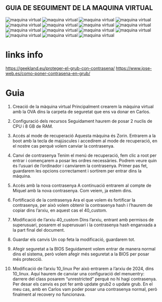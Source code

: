 ## GUIA DE SEGUIMENT DE LA MAQUINA VIRTUAL
![maquina virtual](img/primeracap.png.png)
![maquina virtual](img/segonacap.png)
![maquina virtual](img/terceracap.png)
![maquina virtual](img/cuartacap.png)
![maquina virtual](img/cinccap.png)
![maquina virtual](img/siscap.png)
![maquina virtual](img/capnou.png)
![maquina virtual](img/capdeu.png)
![maquina virtual](img/caponce.png)
![maquina virtual](img/capdotze.png)
![maquina virtual](img/captrece.png)
![maquina virtual](img/cap45.png)
![maquina virtual](img/cap70.png)
![maquina virtual](img/cap90.png)
![maquina virtual](img/cap91.png)

# links info
https://geekland.eu/proteger-el-grub-con-contrasena/
https://www.jose-web.es/como-poner-contrasena-en-grub/

# Guia
1. Creació de la màquina virtual
Principalment crearem la màquina virtual amb la OVA dins la carpeta de seguretat que ens va donar en Carlos.

2. Configuració dels recursos
Seguidament haurem de posar 2 nuclis de CPU i 8 GB de RAM.

3. Accés al mode de recuperació
Aquesta màquina és Zorin. Entrarem a la boot amb la tecla de majúscules i accedirem al mode de recuperació, en el nostre cas perquè volem canviar la contrasenya.

4. Canvi de contrasenya
Tenim el menú de recuperació, fem clic a root per entrar i començarem a posar les ordres necessàries. Podrem veure quin és l’usuari de l’ordinador i canviarem la contrasenya. Primer pas fet, guardarem les opcions correctament i sortirem per entrar dins la màquina.

5. Accés amb la nova contrasenya
A continuació entrarem al compte de Miquel amb la nova contrasenya. Com veiem, ja estem dins.

6. Fortificació de la contrasenya
Ara el que volem és fortificar la contrasenya, per això volem obtenir la contrasenya hash i l’haurem de copiar dins l’arxiu, en aquest cas el 40_custom.

7. Modificació de l’arxiu 40_custom
Dins l’arxiu, entrant amb permisos de superusuari, posarem el superusuari i la contrasenya hash enganxada a la part final del document.

8. Guardar els canvis
Un cop feta la modificació, guardarem tot.

9. Afegir seguretat a la BIOS
Seguidament volem entrar de manera normal dins el sistema, però volem afegir més seguretat a la BIOS per posar més protecció.

10. Modificació de l’arxiu 10_linux
Per això entrarem a l’arxiu de 2024, dins 10_linux. Aquí haurem de canviar una configuració del menuentry: darrere del class posarem “unrestricted” perquè no hi hagi contrasenya.
Per desar els canvis es pot fer amb update grub2 o update grub.
En el meu cas, amb en Carlos vam poder posar una contrasenya normal, però finalment al recovery no funcionava.
